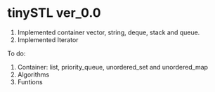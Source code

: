 # tinySTL ver_0.0
1. Implemented container vector, string, deque, stack and queue.
2. Implemented Iterator

To do:
1. Container: list, priority_queue, unordered_set and unordered_map
2. Algorithms
3. Funtions